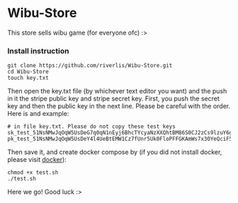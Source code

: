 # Wibu-Store
This store sells wibu game (for everyone ofc) :>

### Install instruction
```
git clone https://github.com/riverlis/Wibu-Store.git
cd Wibu-Store
touch key.txt
```
Then open the key.txt file (by whichever text editor you want) and the push in it the stripe public key and stripe secret key. First, you push the secret key and then the public key in the next line. Please be careful with the order. Here is and example:
```
# in file key.txt. Please do not copy these test keys
sk_test_51NsNMwJqOqW5UsDeG7q0qN1nEyj6BhcTYcyaNzXXQhtBM86S0CJ2zCs9lzuY6gEHKfmlLAmkx3VSn4fJk3Tsz29L00nOQTJunp
pk_test_51NsNMwJqOqW5UsDeY4l4UeBtEMW1Cz7fUnr5Uk0FloPFFGKAmWs7x3OYeQciF55V3qUzfnICFxQOmWlrh1g21QWx00R8Mc5pHQ
```
Then save it, and create docker compose by (if you did not install docker, please visit [docker](https://www.docker.com)):
```
chmod +x test.sh
./test.sh
```
Here we go!
Good luck :>
